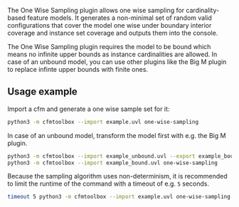 The One Wise Sampling plugin allows one wise sampling for cardinality-based feature models.
It generates a non-minimal set of random valid configurations that cover the model one wise under boundary interior coverage and instance set coverage and outputs them into the console.

The One Wise Sampling plugin requires the model to be bound which means no infinite upper bounds as instance cardinalities are allowed.
In case of an unbound model, you can use other plugins like the Big M plugin to replace infinte upper bounds with finite ones.

## Usage example

Import a cfm and generate a one wise sample set for it:

```bash
python3 -m cfmtoolbox --import example.uvl one-wise-sampling
```

In case of an unbound model, transform the model first with e.g. the Big M plugin.

```bash
python3 -m cfmtoolbox --import example_unbound.uvl --export example_bound.uvl apply-big-m
python3 -m cfmtoolbox --import example_bound.uvl one-wise-sampling 
```

Because the sampling algorithm uses non-determinism, it is recommended to limit the runtime of the command with a timeout of e.g. `5` seconds.

```bash
timeout 5 python3 -m cfmtoolbox --import example.uvl one-wise-sampling
```
